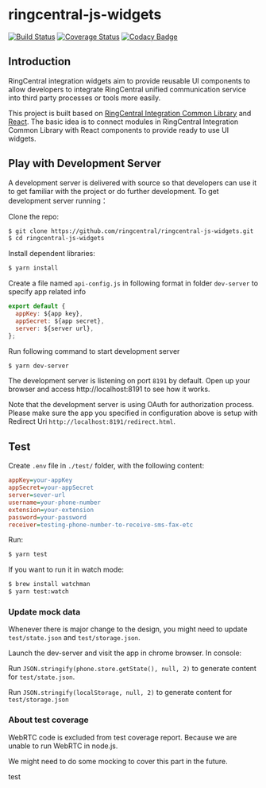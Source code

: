 # ringcentral-js-widgets

[![Build Status](https://travis-ci.org/ringcentral/ringcentral-js-widgets.svg?branch=master)](https://travis-ci.org/ringcentral/ringcentral-js-widgets)
[![Coverage Status](https://coveralls.io/repos/github/ringcentral/ringcentral-js-widgets/badge.svg?branch=master)](https://coveralls.io/github/ringcentral/ringcentral-js-widgets?branch=master)
[![Codacy Badge](https://api.codacy.com/project/badge/Grade/81c5e5334eff454b9404b05b5c29e09b)](https://www.codacy.com/app/RingCentral/ringcentral-js-widgets?utm_source=github.com&utm_medium=referral&utm_content=ringcentral/ringcentral-js-widgets&utm_campaign=badger)


## Introduction

RingCentral integration widgets aim to provide reusable UI components to allow developers to integrate RingCentral unified communication service into third party processes or tools more easily.

This project is built based on [RingCentral Integration Common Library](https://www.npmjs.com/package/ringcentral-integration) and [React](https://facebook.github.io/react/). The basic idea is to connect modules in RingCentral Integration Common Library with React components to provide ready to use UI widgets.


## Play with Development Server

A development server is delivered with source so that developers can use it to get familiar with the project or do further development. To get development server running：

Clone the repo:

```bash
$ git clone https://github.com/ringcentral/ringcentral-js-widgets.git
$ cd ringcentral-js-widgets
```

Install dependent libraries:

```bash
$ yarn install
```

Create a file named `api-config.js` in following format in folder `dev-server` to specify app related info

```javascript
export default {
  appKey: ${app key},
  appSecret: ${app secret},
  server: ${server url},
};
```

Run following command to start development server

```bash
$ yarn dev-server
```

The development server is listening on port `8191` by default.
Open up your browser and access http://localhost:8191 to see how it works.

Note that the development server is using OAuth for authorization process.
Please make sure the app you specified in configuration above is setup with Redirect Uri `http://localhost:8191/redirect.html`.


## Test

Create `.env` file in `./test/` folder, with the following content:

```ini
appKey=your-appKey
appSecret=your-appSecret
server=sever-url
username=your-phone-number
extension=your-extension
password=your-password
receiver=testing-phone-number-to-receive-sms-fax-etc
```

Run:

```bash
$ yarn test
```

If you want to run it in watch mode:

```bash
$ brew install watchman
$ yarn test:watch
```

### Update mock data

Whenever there is major change to the design, you might need to update `test/state.json` and `test/storage.json`.

Launch the dev-server and visit the app in chrome browser. In console:

Run `JSON.stringify(phone.store.getState(), null, 2)` to generate content for `test/state.json`.

Run `JSON.stringify(localStorage, null, 2)` to generate content for `test/storage.json`


### About test coverage

WebRTC code is excluded from test coverage report. Because we are unable to run WebRTC in node.js.

We might need to do some mocking to cover this part in the future.

test
